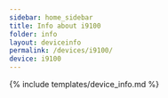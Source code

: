 ```yaml
---
sidebar: home_sidebar
title: Info about i9100
folder: info
layout: deviceinfo
permalink: /devices/i9100/
device: i9100
---
```

{% include templates/device_info.md %}
